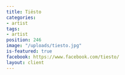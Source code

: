 ```yaml
---
title: Tiësto
categories:
- artist
tags:
- artist
position: 246
image: "/uploads/tiesto.jpg"
is-featured: true
facebook: https://www.facebook.com/tiesto/
layout: client
---
```


